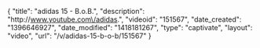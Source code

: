 {
    "title": "adidas 15 - B.o.B.",
    "description": "http:\/\/www.youtube.com\/adidas.",
    "videoid": "151567",
    "date_created": "1396646927",
    "date_modified": "1418181267",
    "type": "captivate",
    "layout": "video",
    "url": "\/v\/adidas-15-b-o-b\/151567"
}